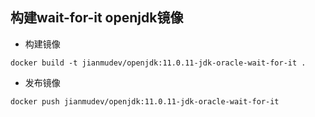 ## 构建wait-for-it openjdk镜像
- 构建镜像
```
docker build -t jianmudev/openjdk:11.0.11-jdk-oracle-wait-for-it .
```
- 发布镜像
```
docker push jianmudev/openjdk:11.0.11-jdk-oracle-wait-for-it
```
